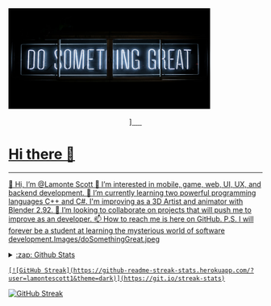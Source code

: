 <img height="200px" width="400px" src=Images/doSomethingGreat.jpeg>


<p align="center">
    <a href="" alt="">
        <img src="">]
    <a href="" alt="">
        <img src="">
     <a href="" alt="">
        <img src="">
     <a href="" alt="">
        <img src="">
     <a href="" alt="">
        <img src="">
     <a href="" alt="">
        <img src="">
     <!--Donwload, other, Website, Github Last Commit, Github repo, Github repo size-->
    
</p>


# Hi there 👋


<hr height="2px">


👋 Hi, I’m @Lamonte Scott
👀 I’m interested in mobile, game, web, UI, UX, and backend development.
🌱 I’m currently learning two powerful programming languages C++ and C#.
I'm improving as a 3D Artist and animator with Blender 2.92.
💞️ I’m looking to collaborate on projects that will push me to improve as an developer.
📫 How to reach me is here on GitHub.
P.S. I will forever be a student at learning the mysterious world of software development.Images/doSomethingGreat.jpeg



<details>
    <summary>:zap: Github Stats </summary>
    
   
  <img align="center" src="https://github-readme-stats.vercel.app/api?username=lamontescott&theme=tokyonight&show_icons=true">
    
    
  <img align="center" src="https://github-readme-stats.vercel.app/api/top-langs/?username=lamontescott&layout=compact&theme=tokyonight">
   
</details>
         

    
    [![GitHub Streak](https://github-readme-streak-stats.herokuapp.com/?user=lamontescott1&theme=dark)](https://git.io/streak-stats)

    

[Website]: https://lamontescott.github.io/personal-website/
[Linkedin]: https://www.linkedin.com/in/lamontescott?lipi=urn%3Ali%3Apage%3Ad_flagship3_profile_view_base_contact_details%3BOsdbI1Z%2BRZS3k87PffWzqA%3D%3D



[![GitHub Streak](https://github-readme-streak-stats.herokuapp.com/?user=lamontescott&theme=tokyonight)](https://git.io/streak-stats)

